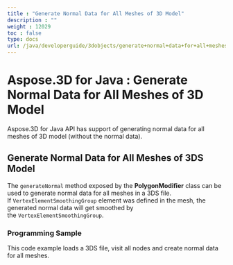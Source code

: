 ```yaml
---
title : "Generate Normal Data for All Meshes of 3D Model" 
description : "" 
weight : 12029 
toc : false
type: docs
url: /java/developerguide/3dobjects/generate+normal+data+for+all+meshes+of+3d+model/
---
```


# Aspose.3D for Java : Generate Normal Data for All Meshes of 3D Model


Aspose.3D for Java API has support of generating normal data for all meshes of 3D model (without the normal data).

## Generate Normal Data for All Meshes of 3DS Model

The `generateNormal` method exposed by the **PolygonModifier** class can be used to generate normal data for all meshes in a 3DS file. If `VertexElementSmoothingGroup` element was defined in the mesh, the generated normal data will get smoothed by the `VertexElementSmoothingGroup`.

### Programming Sample

This code example loads a 3DS file, visit all nodes and create normal data for all meshes.

